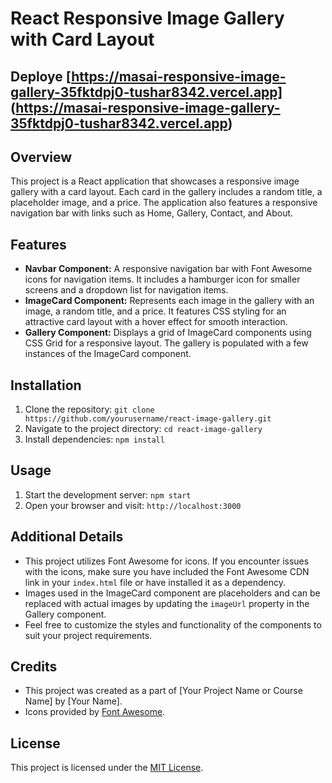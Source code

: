 # React Responsive Image Gallery with Card Layout

## Deploye [https://masai-responsive-image-gallery-35fktdpj0-tushar8342.vercel.app] (https://masai-responsive-image-gallery-35fktdpj0-tushar8342.vercel.app)


## Overview
This project is a React application that showcases a responsive image gallery with a card layout. Each card in the gallery includes a random title, a placeholder image, and a price. The application also features a responsive navigation bar with links such as Home, Gallery, Contact, and About.

## Features
- **Navbar Component:** A responsive navigation bar with Font Awesome icons for navigation items. It includes a hamburger icon for smaller screens and a dropdown list for navigation items.
- **ImageCard Component:** Represents each image in the gallery with an image, a random title, and a price. It features CSS styling for an attractive card layout with a hover effect for smooth interaction.
- **Gallery Component:** Displays a grid of ImageCard components using CSS Grid for a responsive layout. The gallery is populated with a few instances of the ImageCard component.

## Installation
1. Clone the repository: `git clone https://github.com/yourusername/react-image-gallery.git`
2. Navigate to the project directory: `cd react-image-gallery`
3. Install dependencies: `npm install`

## Usage
1. Start the development server: `npm start`
2. Open your browser and visit: `http://localhost:3000`

## Additional Details
- This project utilizes Font Awesome for icons. If you encounter issues with the icons, make sure you have included the Font Awesome CDN link in your `index.html` file or have installed it as a dependency.
- Images used in the ImageCard component are placeholders and can be replaced with actual images by updating the `imageUrl` property in the Gallery component.
- Feel free to customize the styles and functionality of the components to suit your project requirements.

## Credits
- This project was created as a part of [Your Project Name or Course Name] by [Your Name].
- Icons provided by [Font Awesome](https://fontawesome.com/).

## License
This project is licensed under the [MIT License](LICENSE).
